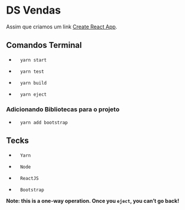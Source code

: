 #       DS Vendas 

Assim que criamos um link [Create React App](https://github.com/facebook/create-react-app).

##      Comandos Terminal

-       yarn start
-       yarn test
-       yarn build
-       yarn eject

###     Adicionando Bibliotecas para o projeto

-       yarn add bootstrap


##      Tecks

-       Yarn
-       Node
-       ReactJS
-       Bootstrap

**Note: this is a one-way operation. Once you `eject`, you can’t go back!**




